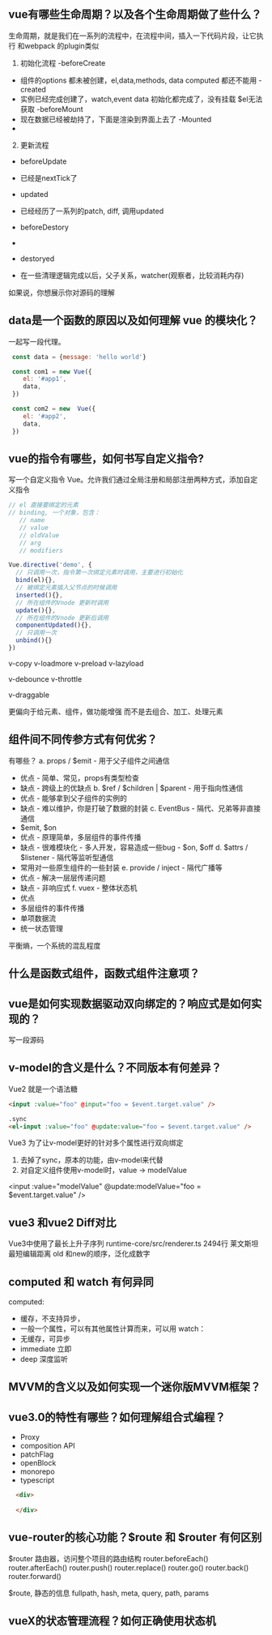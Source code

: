 ## vue有哪些生命周期？以及各个生命周期做了些什么？

生命周期，就是我们在一系列的流程中，在流程中间，插入一下代码片段，让它执行
和webpack 的plugin类似

1. 初始化流程
-beforeCreate
 - 组件的options 都未被创建，el,data,methods, data computed 都还不能用
-created
 - 实例已经完成创建了，watch,event data 初始化都完成了，没有挂载 $el无法获取
-beforeMount
 - 现在数据已经被劫持了，下面是渲染到界面上去了
-Mounted
 -
2. 更新流程
- beforeUpdate
 - 已经是nextTick了

- updated
 - 已经经历了一系列的patch, diff, 调用updated

- beforeDestory
 - 

- destoryed
 - 在一些清理逻辑完成以后，父子关系，watcher(观察者，比较消耗内存)

如果说，你想展示你对源码的理解

## data是一个函数的原因以及如何理解 vue 的模块化？
一起写一段代理。
```js
 const data = {message: 'hello world'}

 const com1 = new Vue({
    el: '#app1',
    data,
 })

 const com2 = new  Vue({
    el: '#app2',
    data,
 })
```

## vue的指令有哪些，如何书写自定义指令?
写一个自定义指令
Vue。允许我们通过全局注册和局部注册两种方式，添加自定义指令
```js
// el 直接要绑定的元素
// binding, 一个对象，包含：
   // name
   // value
   // oldValue
   // arg
   // modifiers

Vue.directive('demo', {
  // 只调用一次，指令第一次绑定元素时调用，主要进行初始化
  bind(el){},
  // 被绑定元素插入父节点的时候调用
  inserted(){},
  // 所在组件的Vnode 更新时调用
  update(){},
  // 所在组件的Vnode 更新后调用
  componentUpdated(){},
  // 只调用一次
  unbind(){}
})
```
v-copy
v-loadmore
v-preload
v-lazyload

v-debounce
v-throttle

v-draggable

更偏向于给元素、组件，做功能增强
而不是去组合、加工、处理元素

## 组件间不同传参方式有何优劣？
有哪些？
a. props / $emit  - 用于父子组件之间通信
   - 优点
    - 简单、常见，props有类型检查
   - 缺点
    - 跨级上的优缺点
b. $ref / $children | $parent - 用于指向性通信
   - 优点
    - 能够拿到父子组件的实例的
   - 缺点
    - 难以维护，你是打破了数据的封装
c. EventBus - 隔代、兄弟等非直接通信
   - $emit, $on
   - 优点
    - 原理简单，多层组件的事件传播
   - 缺点
    - 很难模块化
    - 多人开发，容易造成一些bug
    - $on, $off
d. $attrs / $listener - 隔代等监听型通信
   - 常用对一些原生组件的一些封装
e. provide / inject - 隔代广播等
   - 优点
    - 解决一层层传递问题
   - 缺点
    - 非响应式
f. vuex - 整体状态机
  - 优点
   - 多层组件的事件传播
   - 单项数据流
   - 统一状态管理

平衡熵，一个系统的混乱程度
## 什么是函数式组件，函数式组件注意项？


## vue是如何实现数据驱动双向绑定的？响应式是如何实现的？
写一段源码

## v-model的含义是什么？不同版本有何差异？
Vue2 就是一个语法糖
```html
<input :value="foo" @input="foo = $event.target.value" />

.sync
<el-input :value="foo" @update:value="foo = $event.target.value" />
```

Vue3
为了让v-model更好的针对多个属性进行双向绑定
1. 去掉了sync，原本的功能，由v-model来代替
2. 对自定义组件使用v-model时，value -> modelValue

<input :value="modelValue" @update:modelValue="foo = $event.target.value" />

## vue3 和vue2 Diff对比
Vue3中使用了最长上升子序列
runtime-core/src/renderer.ts 2494行
莱文斯坦最短编辑距离
old 和new的顺序，泛化成数字

## computed 和 watch 有何异同
computed:
 - 缓存，不支持异步，
 - 一般一个属性，可以有其他属性计算而来，可以用
watch：
 - 无缓存，可异步
 - immediate 立即
 - deep 深度监听

## MVVM的含义以及如何实现一个迷你版MVVM框架？


## vue3.0的特性有哪些？如何理解组合式编程？
- Proxy
- composition API
- patchFlag
- openBlock
- monorepo
- typescript
```html
  <div>
    
  </div>
```

## vue-router的核心功能？$route 和 $router 有何区别
$router 路由器，访问整个项目的路由结构
router.beforeEach()
router.afterEach()
router.push()
router.replace()
router.go()
router.back()
router.forward()


$route, 静态的信息
fullpath, hash, meta, query, path, params

## vueX的状态管理流程？如何正确使用状态机
